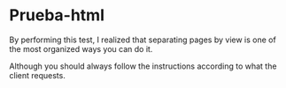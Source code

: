 # Prueba-html
<p> By performing this test, I realized that separating pages by view is one of the most organized ways you can do it.</p>
<p>Although you should always follow the instructions according to what the client requests.</p>
